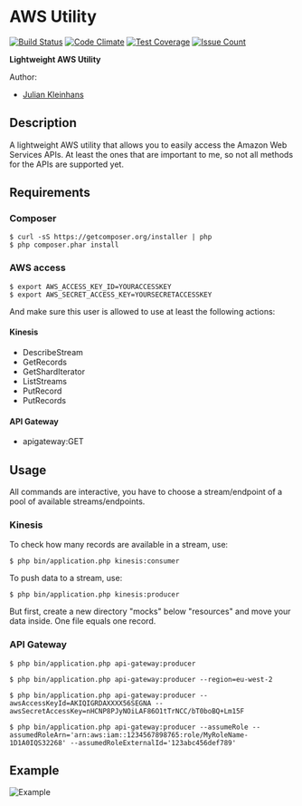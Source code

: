 
# AWS Utility

[![Build Status](https://travis-ci.org/kj187/aws-utility.svg?branch=master)](https://travis-ci.org/kj187/aws-utility)
[![Code Climate](https://codeclimate.com/github/kj187/aws-utility/badges/gpa.svg)](https://codeclimate.com/github/kj187/aws-utility)
[![Test Coverage](https://codeclimate.com/github/kj187/aws-utility/badges/coverage.svg)](https://codeclimate.com/github/kj187/aws-utility/coverage)
[![Issue Count](https://codeclimate.com/github/kj187/aws-utility/badges/issue_count.svg)](https://codeclimate.com/github/kj187/aws-utility)

**Lightweight AWS Utility**

Author: 
 - [Julian Kleinhans](https://github.com/kj187)

## Description
A lightweight AWS utility that allows you to easily access the Amazon Web Services APIs.
At least the ones that are important to me, so not all methods for the APIs are supported yet.

## Requirements

### Composer 

```
$ curl -sS https://getcomposer.org/installer | php
$ php composer.phar install
```

### AWS access

```
$ export AWS_ACCESS_KEY_ID=YOURACCESSKEY
$ export AWS_SECRET_ACCESS_KEY=YOURSECRETACCESSKEY
```

And make sure this user is allowed to use at least the following actions:

#### Kinesis

- DescribeStream
- GetRecords
- GetShardIterator
- ListStreams
- PutRecord
- PutRecords 

#### API Gateway

- apigateway:GET

## Usage

All commands are interactive, you have to choose a stream/endpoint of a pool of available streams/endpoints.

### Kinesis
To check how many records are available in a stream, use:

```
$ php bin/application.php kinesis:consumer
```

To push data to a stream, use:

```
$ php bin/application.php kinesis:producer
```

But first, create a new directory "mocks" below "resources" and move your data inside. One file equals one record.


### API Gateway

```
$ php bin/application.php api-gateway:producer
```

```
$ php bin/application.php api-gateway:producer --region=eu-west-2
```

```
$ php bin/application.php api-gateway:producer --awsAccessKeyId=AKIQIGRDAXXXX56SEGNA --awsSecretAccessKey=nHCNP8PJyNOiLAF86O1tTrNCC/bT0boBQ+Lm15F
```

```
$ php bin/application.php api-gateway:producer --assumeRole --assumedRoleArn='arn:aws:iam::1234567898765:role/MyRoleName-1D1A0IQS32268' --assumedRoleExternalId='123abc456def789'
```

## Example

![Example](http://res.cloudinary.com/kj187/image/upload/v1466067037/KinesisUtilityExample_pluraf.png)
